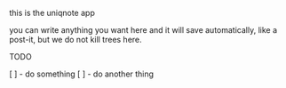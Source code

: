 
this is the uniqnote app

you can write anything you want here and it will save automatically,
like a post-it, but we do not kill trees here.


TODO

[ ] - do something
[ ] - do another thing